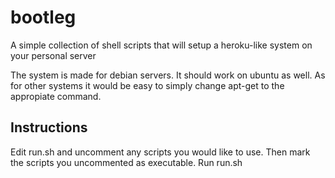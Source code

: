 bootleg
=======

A simple collection of shell scripts that will setup a heroku-like system on your personal server

The system is made for debian servers. It should work on ubuntu as well.
As for other systems it would be easy to simply change apt-get to the
appropiate command.


Instructions
---------------------------

Edit run.sh and uncomment any scripts you would like to use. Then
mark the scripts you uncommented as executable. Run run.sh 
